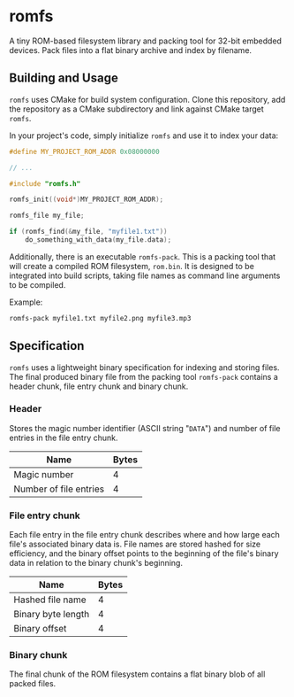 # romfs

A tiny ROM-based filesystem library and packing tool for 32-bit embedded devices. Pack files into a flat binary archive and index by filename. 

## Building and Usage

`romfs` uses CMake for build system configuration. Clone this repository, add the repository as a CMake subdirectory and link against CMake target `romfs`. 

In your project's code, simply initialize `romfs` and use it to index your data:

```c
#define MY_PROJECT_ROM_ADDR 0x08000000

// ...

#include "romfs.h"

romfs_init((void*)MY_PROJECT_ROM_ADDR);

romfs_file my_file;

if (romfs_find(&my_file, "myfile1.txt"))
    do_something_with_data(my_file.data);

```

Additionally, there is an executable `romfs-pack`. This is a packing tool that will create a compiled ROM filesystem, `rom.bin`. It is designed to be integrated into build scripts, taking file names as command line arguments to be compiled.

Example:
```bash
romfs-pack myfile1.txt myfile2.png myfile3.mp3
```

## Specification

`romfs` uses a lightweight binary specification for indexing and storing files. The final produced binary file from the packing tool `romfs-pack` contains a header chunk, file entry chunk and binary chunk.  

### Header

Stores the magic number identifier (ASCII string "`DATA`") and number of file entries in the file entry chunk. 

| Name | Bytes |
|---|---|
| Magic number | 4 |
| Number of file entries | 4 |

### File entry chunk

Each file entry in the file entry chunk describes where and how large each file's associated binary data is. File names are stored hashed for size efficiency, and the binary offset points to the beginning of the file's binary data in relation to the binary chunk's beginning.  

| Name | Bytes |
|---|---|
| Hashed file name | 4 |
| Binary byte length | 4 |
| Binary offset | 4 | 

### Binary chunk

The final chunk of the ROM filesystem contains a flat binary blob of all packed files. 